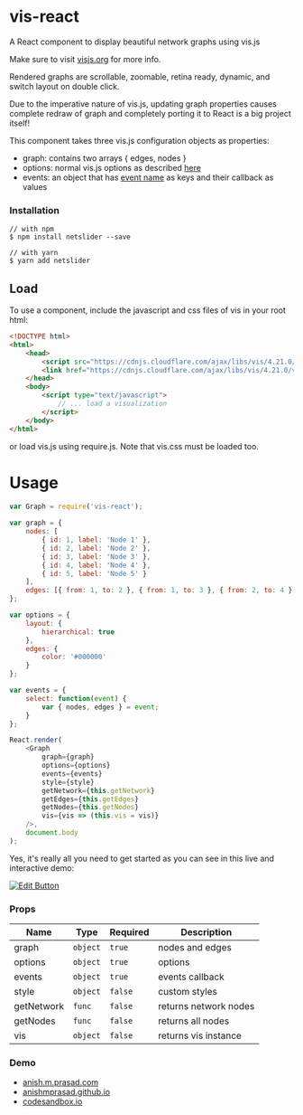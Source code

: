 # vis-react

A React component to display beautiful network graphs using vis.js

Make sure to visit [visjs.org](http://visjs.org) for more info.

Rendered graphs are scrollable, zoomable, retina ready, dynamic, and switch layout on double click.

Due to the imperative nature of vis.js, updating graph properties causes complete redraw of graph and completely porting it to React is a big project itself!

This component takes three vis.js configuration objects as properties:

-   graph: contains two arrays { edges, nodes }
-   options: normal vis.js options as described [here](http://visjs.org/docs/network/#options)
-   events: an object that has [event name](http://visjs.org/docs/network/#Events) as keys and their callback as values

### Installation

```
// with npm
$ npm install netslider --save

// with yarn
$ yarn add netslider
```

## Load

To use a component, include the javascript and css files of vis in your root html:

```html
<!DOCTYPE html>
<html>
	<head>
		<script src="https://cdnjs.cloudflare.com/ajax/libs/vis/4.21.0/vis.min.js"></script>
		<link href="https://cdnjs.cloudflare.com/ajax/libs/vis/4.21.0/vis.min.css" rel="stylesheet" type="text/css" />
	</head>
	<body>
		<script type="text/javascript">
			// ... load a visualization
		</script>
	</body>
</html>
```

or load vis.js using require.js. Note that vis.css must be loaded too.

# Usage

```javascript
var Graph = require('vis-react');

var graph = {
	nodes: [
		{ id: 1, label: 'Node 1' },
		{ id: 2, label: 'Node 2' },
		{ id: 3, label: 'Node 3' },
		{ id: 4, label: 'Node 4' },
		{ id: 5, label: 'Node 5' }
	],
	edges: [{ from: 1, to: 2 }, { from: 1, to: 3 }, { from: 2, to: 4 }, { from: 2, to: 5 }]
};

var options = {
	layout: {
		hierarchical: true
	},
	edges: {
		color: '#000000'
	}
};

var events = {
	select: function(event) {
		var { nodes, edges } = event;
	}
};

React.render(
	<Graph
		graph={graph}
		options={options}
		events={events}
		style={style}
		getNetwork={this.getNetwork}
		getEdges={this.getEdges}
		getNodes={this.getNodes}
		vis={vis => (this.vis = vis)}
	/>,
	document.body
);
```

Yes, it's really all you need to get started as you can see in this live and interactive demo:

[![Edit Button](https://codesandbox.io/static/img/play-codesandbox.svg)](https://codesandbox.io/s/3vvy7xqo9m)

### Props

| Name       | Type     | Required | Description           |
| ---------- | -------- | -------- | --------------------- |
| graph      | `object` | `true`   | nodes and edges       |
| options    | `object` | `true`   | options               |
| events     | `object` | `true`   | events callback       |
| style      | `object` | `false`  | custom styles         |
| getNetwork | `func`   | `false`  | returns network nodes |
| getNodes   | `func`   | `false`  | returns all nodes     |
| vis        | `object` | `false`  | returns vis instance  |

<!-- ### Screenshot

![Preview][screenshot]

[screenshot]: https://raw.githubusercontent.com/anishmprasad/netslider/master/screenshot/Screenshot.png 'Preview screenshot' -->

### Demo

-   [anish.m.prasad.com](https://anishmprasad.com/opensource/vis-react)
-   [anishmprasad.github.io](https://anishmprasad.github.io/opensource/vis-react)
-   [codesandbox.io](https://codesandbox.io/embed/3vvy7xqo9m)
